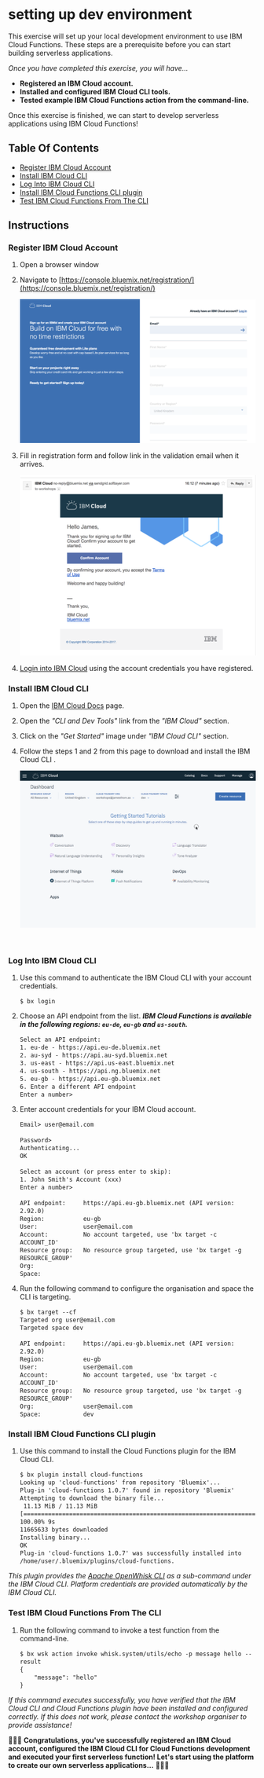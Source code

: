 # setting up dev environment

This exercise will set up your local development environment to use IBM Cloud Functions. These steps are a prerequisite before you can start building serverless applications.

*Once you have completed this exercise, you will have…*

- **Registered an IBM Cloud account.**
- **Installed and configured IBM Cloud CLI tools.**
- **Tested example IBM Cloud Functions action from the command-line.**

Once this exercise is finished, we can start to develop serverless applications using IBM Cloud Functions!

## Table Of Contents

* [Register IBM Cloud Account](#register-ibm-cloud-account)
* [Install IBM Cloud CLI](#install-ibm-cloud-cli)
* [Log Into IBM Cloud CLI](#log-into-ibm-cloud-cli)
* [Install IBM Cloud Functions CLI plugin](#install-ibm-cloud-functions-cli-plugin)
* [Test IBM Cloud Functions From The CLI](#test-ibm-cloud-functions-from-the-cli)

## Instructions

### Register IBM Cloud Account

1. Open a browser window 

2. Navigate to [https://console.bluemix.net/registration/](https://console.bluemix.net/registration/)

   ![Registration page](images/registration.png)

3. Fill in registration form and follow link in the validation email when it arrives.

   ![Registration page](images/email.png)

4. [Login into IBM Cloud](https://console.bluemix.net/login) using the account credentials you have registered.

### Install IBM Cloud CLI

1. Open the [IBM Cloud Docs](https://console.bluemix.net/docs/) page.

2. Open the *"CLI and Dev Tools"* link from the *"IBM Cloud"* section.

3. Click on the *"Get Started"* image under *"IBM Cloud CLI"* section.

4. Follow the steps 1 and 2 from this page to download and install the IBM Cloud CLI .

   ![Registration page](images/docs.gif)

   ​

### Log Into IBM Cloud CLI

1. Use this command to authenticate the IBM Cloud CLI with your account credentials.

   ```
   $ bx login
   ```

2. Choose an API endpoint from the list.
   ***IBM Cloud Functions is available in the following regions: `eu-de`, `eu-gb` and `us-south`.***

   ```
   Select an API endpoint:
   1. eu-de - https://api.eu-de.bluemix.net
   2. au-syd - https://api.au-syd.bluemix.net
   3. us-east - https://api.us-east.bluemix.net
   4. us-south - https://api.ng.bluemix.net
   5. eu-gb - https://api.eu-gb.bluemix.net
   6. Enter a different API endpoint
   Enter a number> 
   ```

3. Enter account credentials for your IBM Cloud account.

   ```
   Email> user@email.com

   Password>
   Authenticating...
   OK

   Select an account (or press enter to skip):
   1. John Smith's Account (xxx)
   Enter a number>

   API endpoint:     https://api.eu-gb.bluemix.net (API version: 2.92.0)
   Region:           eu-gb
   User:             user@email.com
   Account:          No account targeted, use 'bx target -c ACCOUNT_ID'
   Resource group:   No resource group targeted, use 'bx target -g RESOURCE_GROUP'
   Org:
   Space:

   ```

4. Run the following command to configure the organisation and space the CLI is targeting.

   ```
   $ bx target --cf
   Targeted org user@email.com
   Targeted space dev

   API endpoint:     https://api.eu-gb.bluemix.net (API version: 2.92.0)
   Region:           eu-gb
   User:             user@email.com
   Account:          No account targeted, use 'bx target -c ACCOUNT_ID'
   Resource group:   No resource group targeted, use 'bx target -g RESOURCE_GROUP'
   Org:              user@email.com
   Space:            dev
   ```

### Install IBM Cloud Functions CLI plugin

1. Use this command to install the Cloud Functions plugin for the IBM Cloud CLI.

   ```
   $ bx plugin install cloud-functions
   Looking up 'cloud-functions' from repository 'Bluemix'...
   Plug-in 'cloud-functions 1.0.7' found in repository 'Bluemix'
   Attempting to download the binary file...
    11.13 MiB / 11.13 MiB [=================================================================================] 100.00% 9s
   11665633 bytes downloaded
   Installing binary...
   OK
   Plug-in 'cloud-functions 1.0.7' was successfully installed into /home/user/.bluemix/plugins/cloud-functions.
   ```

*This plugin provides the [Apache OpenWhisk CLI](https://github.com/apache/incubator-openwhisk/blob/master/docs/cli.md) as a sub-command under the IBM Cloud CLI. Platform credentials are provided automatically by the IBM Cloud CLI.*

### Test IBM Cloud Functions From The CLI

1. Run the following command to invoke a test function from the command-line.

   ```
   $ bx wsk action invoke whisk.system/utils/echo -p message hello --result
   {
       "message": "hello"
   }
   ```

*If this command executes successfully, you have verified that the IBM Cloud CLI and Cloud Functions plugin have been installed and configured correctly. If this does not work, please contact the workshop organiser to provide assistance!*

🎉🎉🎉 **Congratulations, you've successfully registered an IBM Cloud account, configured the IBM Cloud CLI for Cloud Functions development and executed your first serverless function! Let's start using the platform to create our own serverless applications…** 🎉🎉🎉